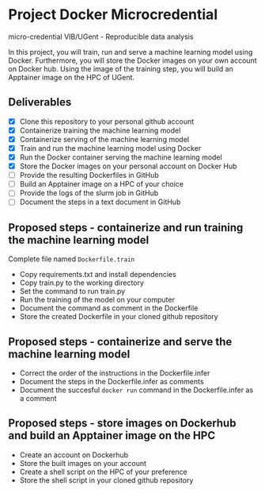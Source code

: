 # Project Docker Microcredential
micro-credential VIB/UGent - Reproducible data analysis

In this project, you will train, run and serve a machine learning model using Docker. Furthermore, you will store the Docker images on your own account on Docker hub. Using the image of the training step, you will build an Apptainer image on the HPC of UGent.

## Deliverables

- [X] Clone this repository to your personal github account
- [X] Containerize training the machine learning model
- [X] Containerize serving of the machine learning model
- [X] Train and run the machine learning model using Docker
- [X] Run the Docker container serving the machine learning model
- [X] Store the Docker images on your personal account on Docker Hub
- [ ] Provide the resulting Dockerfiles in GitHub
- [ ] Build an Apptainer image on a HPC of your choice
- [ ] Provide the logs of the slurm job in GitHub
- [ ] Document the steps in a text document in GitHub

## Proposed steps - containerize and run training the machine learning model

Complete file named `Dockerfile.train`

- Copy requirements.txt and install dependencies
- Copy train.py to the working directory
- Set the command to run train.py
- Run the training of the model on your computer
- Document the command as comment in the Dockerfile
- Store the created Dockerfile in your cloned github repository

## Proposed steps - containerize and serve the machine learning model

- Correct the order of the instructions in the Dockerfile.infer
- Document the steps in the Dockerfile.infer as comments
- Document the succesful `docker run` command in the Dockerfile.infer as a comment

## Proposed steps - store images on Dockerhub and build an Apptainer image on the HPC

- Create an account on Dockerhub
- Store the built images on your account
- Create a shell script on the HPC of your preference
- Store the shell script in your cloned github repository




